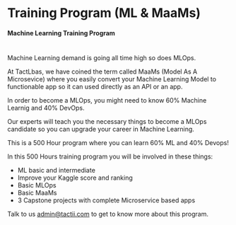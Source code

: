 # Training Program (ML & MaaMs)
#### Machine Learning Training Program
#

Machine Learning demand is going all time high so does MLOps. 

At TactLbas, we have coined the term called MaaMs (Model As A Microsevice) where you easily convert your Machine Learning Model to functionable app so it can used directly as an API or an app.

In order to become a MLOps, you might need to know 60% Machine Learnig and 40% DevOps.

Our experts will teach you the necessary things to become a MLOps candidate so you can upgrade your career in Machine Learning.

This is a 500 Hour program where you can learn 60% ML and 40% Devops!

In this 500 Hours training program you will be involved in these things:
- ML basic and intermediate 
- Improve your Kaggle score and ranking
- Basic MLOps
- Basic MaaMs
- 3 Capstone projects with complete Microservice based apps

Talk to us admin@tactii.com to get to know more about this program.